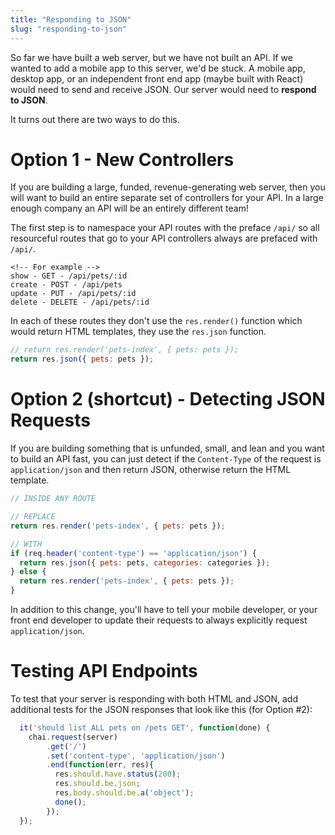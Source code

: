 ```yaml
---
title: "Responding to JSON"
slug: "responding-to-json"
---
```


So far we have built a web server, but we have not built an API. If we wanted to add a mobile app to this server, we'd be stuck. A mobile app, desktop app, or an independent front end app (maybe built with React) would need to send and receive JSON. Our server would need to **respond to JSON**.

It turns out there are two ways to do this.

# Option 1 - New Controllers

If you are building a large, funded, revenue-generating web server, then you will want to build an entire separate set of controllers for your API. In a large enough company an API will be an entirely different team!

The first step is to namespace your API routes with the preface `/api/` so all resourceful routes that go to your API controllers always are prefaced with `/api/`.

```
<!-- For example -->
show - GET - /api/pets/:id
create - POST - /api/pets
update - PUT - /api/pets/:id
delete - DELETE - /api/pets/:id
```

In each of these routes they don't use the `res.render()` function which would return HTML templates, they use the `res.json` function.

```js
// return res.render('pets-index', { pets: pets });
return res.json({ pets: pets });
```

# Option 2 (shortcut) - Detecting JSON Requests

If you are building something that is unfunded, small, and lean and you want to build an API fast, you can just detect if the `Content-Type` of the request is `application/json` and then return JSON, otherwise return the HTML template.

```js
// INSIDE ANY ROUTE

// REPLACE
return res.render('pets-index', { pets: pets });

// WITH
if (req.header('content-type') == 'application/json') {
  return res.json({ pets: pets, categories: categories });
} else {
  return res.render('pets-index', { pets: pets });
}
```

In addition to this change, you'll have to tell your mobile developer, or your front end developer to update their requests to always explicitly request `application/json`.

# Testing API Endpoints

To test that your server is responding with both HTML and JSON, add additional tests for the JSON responses that look like this (for Option #2):

```js
  it('should list ALL pets on /pets GET', function(done) {
    chai.request(server)
        .get('/')
        .set('content-type', 'application/json')
        .end(function(err, res){
          res.should.have.status(200);
          res.should.be.json;
          res.body.should.be.a('object');
          done();
        });
  });
```
